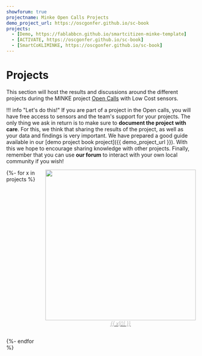 ```yaml
---
showforum: true
projectname: Minke Open Calls Projects
demo_project_url: https://oscgonfer.github.io/sc-book
projects:
  - [Demo, https://fablabbcn.github.io/smartcitizen-minke-template]
  - [ACTIVATE, https://oscgonfer.github.io/sc-book]
  - [SmartCoKLIMINKE, https://oscgonfer.github.io/sc-book]  
---
```


# Projects

This section will host the results and discussions around the different projects during the MINKE project [Open Calls](https://minke.eu/services/apply-for-tna-va/) with Low Cost sensors.

!!! info "Let's do this!"
	If you are part of a project in the Open calls, you will have free access to sensors and the team's support for your projects. The only thing we ask in return is to make sure to **document the project with care**. For this, we think that sharing the results of the project, as well as your data and findings is very important. We have prepared a good guide available in our [demo project book project]({{ demo_project_url }}). With this we hope to encourage sharing knowledge with other projects. Finally, remember that you can use **our forum** to interact with your own local community if you wish!

<div style="display: grid; grid-gap: 30px 10px; grid-template-columns: 1fr 1fr; grid-template-rows:  1fr 1fr;">
	{%- for x in projects %}
		<a href={{ x[1] }}>
			<div style="display: block;text-align:center">
				<img src="{{ x[1] + '/_static/logo.png' }}" width=400px>
				<span style="font-style: italic;font-weight: lighter;">{{ x[0] }}</span>
			</div>
		</a>
	{%- endfor %}
</div>
